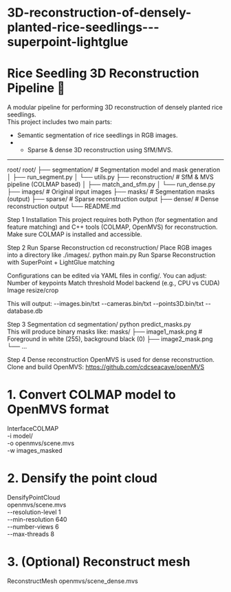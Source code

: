 # 3D-reconstruction-of-densely-planted-rice-seedlings---superpoint-lightglue
# Rice Seedling 3D Reconstruction Pipeline 🌾

A modular pipeline for performing 3D reconstruction of densely planted rice seedlings.  
This project includes two main parts:
-  Semantic segmentation of rice seedlings in RGB images.
- - Sparse & dense 3D reconstruction using SfM/MVS.

---
root/
root/
├── segmentation/ # Segmentation model and mask generation
│ ├── run_segment.py
│ └── utils.py
├── reconstruction/ # SfM & MVS pipeline (COLMAP based)
│ ├── match_and_sfm.py
│ └── run_dense.py
├── images/ # Original input images
├── masks/ # Segmentation masks (output)
├── sparse/ # Sparse reconstruction output
├── dense/ # Dense reconstruction output
└── README.md

Step 1 Installation 
This project requires both Python (for segmentation and feature matching) and C++ tools (COLMAP, OpenMVS) for reconstruction.
Make sure COLMAP is installed and accessible.

Step 2 Run Sparse Reconstruction
cd reconstruction/
Place  RGB images into a directory like ./images/.
python main.py
Run  Sparse Reconstruction with SuperPoint + LightGlue matching

Configurations can be edited via YAML files in config/. You can adjust:
Number of keypoints
Match threshold
Model backend (e.g., CPU vs CUDA)
Image resize/crop

This will output:
--images.bin/txt
--cameras.bin/txt
--points3D.bin/txt
--database.db  

Step 3 Segmentation
cd segmentation/
python predict_masks.py \
This will produce binary masks like:
masks/
├── image1_mask.png   # Foreground in white (255), background black (0)
├── image2_mask.png
└── ...

Step 4 Dense reconstruction
OpenMVS is used for dense reconstruction.
Clone and build OpenMVS:
https://github.com/cdcseacave/openMVS

# 1. Convert COLMAP model to OpenMVS format
InterfaceCOLMAP \
  -i model/ \
  -o openmvs/scene.mvs \
  -w images_masked

# 2. Densify the point cloud
DensifyPointCloud \
  openmvs/scene.mvs \
  --resolution-level 1 \
  --min-resolution 640 \
  --number-views 6 \
  --max-threads 8

# 3. (Optional) Reconstruct mesh
ReconstructMesh openmvs/scene_dense.mvs





